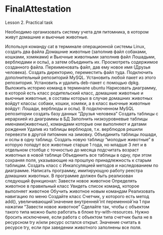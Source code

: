 # FinalAttestation
Lesson 2. Practical task

Необходимо организовать систему учета для питомника, в котором живут домашние и вьючные животные.

Используя команду cat в терминале операционной системы Linux, создать два файла Домашние животные (заполнив файл собаками, кошками, хомяками) и Вьючные животными заполнив файл Лошадьми, верблюдами и ослы), а затем объединить их. Просмотреть содержимое созданного файла. Переименовать файл, дав ему новое имя (Друзья человека).
Создать директорию, переместить файл туда.
Подключить дополнительный репозиторий MySQL. Установить любой пакет из этого репозитория.
Установить и удалить deb-пакет с помощью dpkg.
Выложить историю команд в терминале ubuntu
Нарисовать диаграмму, в которой есть класс родительский класс, домашние животные и вьючные животные, в составы которых в случае домашних животных войдут классы: собаки, кошки, хомяки, а в класс вьючные животные войдут: Лошади, верблюды и ослы).
В подключенном MySQL репозитории создать базу данных “Друзья человека”
Создать таблицы с иерархией из диаграммы в БД
Заполнить низкоуровневые таблицы именами(животных), командами которые они выполняют и датами рождения
Удалив из таблицы верблюдов, т.к. верблюдов решили перевезти в другой питомник на зимовку. Объединить таблицы лошади, и ослы в одну таблицу.
Создать новую таблицу “молодые животные” в которую попадут все животные старше 1 года, но младше 3 лет и в отдельном столбце с точностью до месяца подсчитать возраст животных в новой таблице
Объединить все таблицы в одну, при этом сохраняя поля, указывающие на прошлую принадлежность к старым таблицам.
Создать класс с Инкапсуляцией методов и наследованием по диаграмме.
Написать программу, имитирующую работу реестра домашних животных. В программе должен быть реализован следующий функционал:
Завести новое животное
Определять животное в правильный класс
Увидеть список команд, которое выполняет животное
Обучить животное новым командам
Реализовать навигацию по меню
Создайте класс Счетчик, у которого есть метод add(), увеличивающий̆ значение внутренней̆ int переменной̆ на 1 при нажатии “Завести новое животное” Сделайте так, чтобы с объектом такого типа можно было работать в блоке try-with-resources. Нужно бросить исключение, если работа с объектом типа счетчик была не в ресурсном try и/или ресурс остался открыт. Значение считать в ресурсе try, если при заведении животного заполнены все поля.

